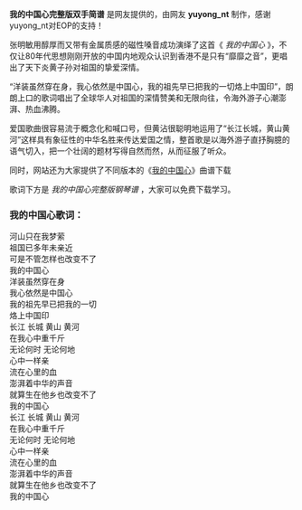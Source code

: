 

**我的中国心完整版双手简谱** 是网友提供的，由网友 **yuyong_nt** 制作，感谢yuyong_nt对EOP的支持！

张明敏用醇厚而又带有金属质感的磁性嗓音成功演绎了这首《 _我的中国心_
》，不仅让80年代思想刚刚开放的中国内地观众认识到香港不是只有“靡靡之音”，更唱出了天下炎黄子孙对祖国的挚爱深情。

“洋装虽然穿在身，我心依然是中国心，我的祖先早已把我的一切烙上中国印”，朗朗上口的歌词唱出了全球华人对祖国的深情赞美和无限向往，令海外游子心潮澎湃、热血沸腾。

爱国歌曲很容易流于概念化和喊口号，但黄沾很聪明地运用了“长江长城，黄山黄河”这样具有象征性的中华名胜来传达爱国之情，整首歌是以海外游子直抒胸臆的语气切入，把一个壮阔的题材写得自然而然，从而征服了听众。

同时，网站还为大家提供了不同版本的《[我的中国心](Music-5697-我的中国心-张明敏.html "我的中国心")》曲谱下载

歌词下方是 _我的中国心完整版钢琴谱_ ，大家可以免费下载学习。

### 我的中国心歌词：

河山只在我梦萦  
祖国已多年未亲近  
可是不管怎样也改变不了  
我的中国心  
洋装虽然穿在身  
我心依然是中国心  
我的祖先早已把我的一切  
烙上中国印  
长江 长城 黄山 黄河  
在我心中重千斤  
无论何时 无论何地  
心中一样亲  
流在心里的血  
澎湃着中华的声音  
就算生在他乡也改变不了  
我的中国心  
长江 长城 黄山 黄河  
在我心中重千斤  
无论何时 无论何地  
心中一样亲  
流在心里的血  
澎湃着中华的声音  
就算生在他乡也改变不了  
我的中国心

